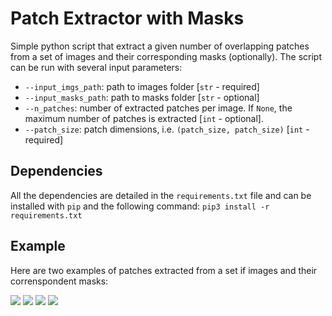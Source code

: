 # Patch Extractor with Masks

Simple python script that extract a given number of overlapping patches from a set of images and their corresponding masks (optionally).
The script can be run with several input parameters:
- `--input_imgs_path`: path to images folder [`str` - required]
- `--input_masks_path`: path to masks folder [`str` - optional]
- `--n_patches`: number of extracted patches per image. If `None`, the maximum number of patches is extracted [`int` - optional].
- `--patch_size`: patch dimensions, i.e. `(patch_size, patch_size)` [`int` - required]

## Dependencies
All the dependencies are detailed in the `requirements.txt` file and can be installed with `pip` and the following command:
```pip3 install -r requirements.txt```

## Example

Here are two examples of patches extracted from a set if images and their correnspondent masks:

![](https://github.com/AlbertoLanaro/ImagePatchExtractor/blob/master/samples/0b918fa2-9113-47f6-80b1-b3fca845686d_PATCH_1_KO.png?raw=true)  ![](https://github.com/AlbertoLanaro/ImagePatchExtractor/blob/master/samples/0e80d63d-ebd8-4eb1-a2e0-f5d2c5913761_PATCH_0_KO.png?raw=true) 
![](https://github.com/AlbertoLanaro/ImagePatchExtractor/blob/master/samples/0b918fa2-9113-47f6-80b1-b3fca845686d_PATCH_1_KO_MASK.png?raw=true) ![](https://github.com/AlbertoLanaro/ImagePatchExtractor/blob/master/samples/0e80d63d-ebd8-4eb1-a2e0-f5d2c5913761_PATCH_0_KO_MASK.png?raw=true)
